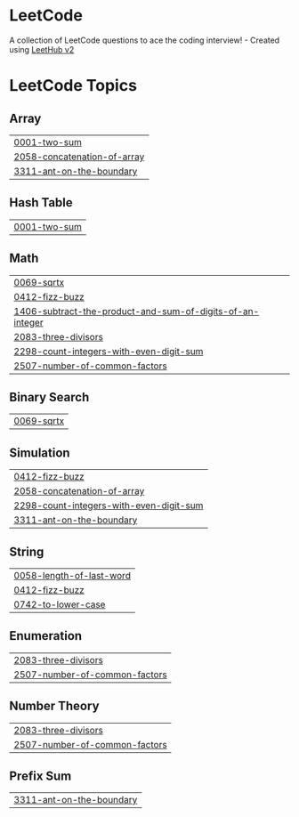 # LeetCode
A collection of LeetCode questions to ace the coding interview! - Created using [LeetHub v2](https://github.com/arunbhardwaj/LeetHub-2.0)

<!---LeetCode Topics Start-->
# LeetCode Topics
## Array
|  |
| ------- |
| [0001-two-sum](https://github.com/Akash-tech102/LeetCode/tree/master/0001-two-sum) |
| [2058-concatenation-of-array](https://github.com/Akash-tech102/LeetCode/tree/master/2058-concatenation-of-array) |
| [3311-ant-on-the-boundary](https://github.com/Akash-tech102/LeetCode/tree/master/3311-ant-on-the-boundary) |
## Hash Table
|  |
| ------- |
| [0001-two-sum](https://github.com/Akash-tech102/LeetCode/tree/master/0001-two-sum) |
## Math
|  |
| ------- |
| [0069-sqrtx](https://github.com/Akash-tech102/LeetCode/tree/master/0069-sqrtx) |
| [0412-fizz-buzz](https://github.com/Akash-tech102/LeetCode/tree/master/0412-fizz-buzz) |
| [1406-subtract-the-product-and-sum-of-digits-of-an-integer](https://github.com/Akash-tech102/LeetCode/tree/master/1406-subtract-the-product-and-sum-of-digits-of-an-integer) |
| [2083-three-divisors](https://github.com/Akash-tech102/LeetCode/tree/master/2083-three-divisors) |
| [2298-count-integers-with-even-digit-sum](https://github.com/Akash-tech102/LeetCode/tree/master/2298-count-integers-with-even-digit-sum) |
| [2507-number-of-common-factors](https://github.com/Akash-tech102/LeetCode/tree/master/2507-number-of-common-factors) |
## Binary Search
|  |
| ------- |
| [0069-sqrtx](https://github.com/Akash-tech102/LeetCode/tree/master/0069-sqrtx) |
## Simulation
|  |
| ------- |
| [0412-fizz-buzz](https://github.com/Akash-tech102/LeetCode/tree/master/0412-fizz-buzz) |
| [2058-concatenation-of-array](https://github.com/Akash-tech102/LeetCode/tree/master/2058-concatenation-of-array) |
| [2298-count-integers-with-even-digit-sum](https://github.com/Akash-tech102/LeetCode/tree/master/2298-count-integers-with-even-digit-sum) |
| [3311-ant-on-the-boundary](https://github.com/Akash-tech102/LeetCode/tree/master/3311-ant-on-the-boundary) |
## String
|  |
| ------- |
| [0058-length-of-last-word](https://github.com/Akash-tech102/LeetCode/tree/master/0058-length-of-last-word) |
| [0412-fizz-buzz](https://github.com/Akash-tech102/LeetCode/tree/master/0412-fizz-buzz) |
| [0742-to-lower-case](https://github.com/Akash-tech102/LeetCode/tree/master/0742-to-lower-case) |
## Enumeration
|  |
| ------- |
| [2083-three-divisors](https://github.com/Akash-tech102/LeetCode/tree/master/2083-three-divisors) |
| [2507-number-of-common-factors](https://github.com/Akash-tech102/LeetCode/tree/master/2507-number-of-common-factors) |
## Number Theory
|  |
| ------- |
| [2083-three-divisors](https://github.com/Akash-tech102/LeetCode/tree/master/2083-three-divisors) |
| [2507-number-of-common-factors](https://github.com/Akash-tech102/LeetCode/tree/master/2507-number-of-common-factors) |
## Prefix Sum
|  |
| ------- |
| [3311-ant-on-the-boundary](https://github.com/Akash-tech102/LeetCode/tree/master/3311-ant-on-the-boundary) |
<!---LeetCode Topics End-->